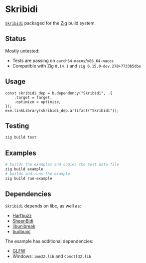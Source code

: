 # Skribidi

[`Skribidi`](https://github.com/memononen/Skribidi) packaged for the [Zig](https://ziglang.org/) build system.

## Status

Mostly untested:

* Tests are passing on `aarch64-macos`/`x86_64-macos`
* Compatible with Zig `0.14.1` and `zig 0.15.0-dev.278+7733b5dbe`

## Usage

```zig
const skribidi_dep = b.dependency("Skribidi", .{
    .target = target,
    .optimize = optimize,
});
exe.linkLibrary(skribidi_dep.artifact("Skribidi"));
```

## Testing

```sh
zig build test
```

## Examples

```sh
# builds the examples and copies the test data file
zig build example
# builds and runs the example
zig build run-example
```

## Dependencies

`Skribidi` depends on libc, as well as:

- [Harfbuzz](https://github.com/harfbuzz/harfbuzz)
- [SheenBidi](https://github.com/Tehreer/SheenBidi)
- [libunibreak](https://github.com/adah1972/libunibreak)
- [budouxc](https://github.com/memononen/budouxc)

The example has additional dependencies:

- [GLFW](https://github.com/glfw/glfw)
- Windows: `imm32.lib` and `Comctl32.lib`